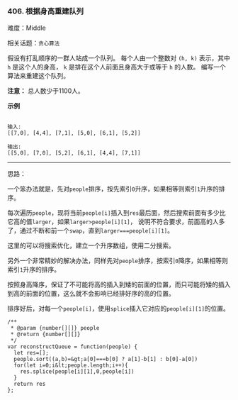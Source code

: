 ### 406. 根据身高重建队列

难度：Middle

相关话题：`贪心算法`

假设有打乱顺序的一群人站成一个队列。 每个人由一个整数对 `(h, k)` 表示，其中 `h` 是这个人的身高， `k` 是排在这个人前面且身高大于或等于 `h` 的人数。 编写一个算法来重建这个队列。



 **注意：** 
总人数少于1100人。



 **示例** 





```

输入:
[[7,0], [4,4], [7,1], [5,0], [6,1], [5,2]]

输出:
[[5,0], [7,0], [5,2], [6,1], [4,4], [7,1]]

```


-----

思路：

一个笨办法就是，先对`people`排序，按先索引`0`升序，如果相等则索引`1`升序的排序。

每次遍历`people`，现将当前`people[i]`插入到`res`最后面，然后搜索前面有多少比它高的值`larger`，如果`larger>people[i][1]`，
说明不符合要求，前面高的人多了，通过不断和前一个`swap`，直到`larger===people[i][1]`。

这里的可以将搜索优化，建立一个升序数组，使用二分搜索。

另外一个非常精妙的解决办法，同样先对`people`排序，按索引`0`降序，如果相等则索引`1`升序的排序。

按照身高降序，保证了不可能将高的插入到矮的前面的位置，而只可能将矮的插入到高的前面的位置，这么就不会影响已经排好序的高的位置。

排序好后，对每一个`people[i]`，使用`splice`插入它对应的`people[i][1]`的位置。


```
/**
 * @param {number[][]} people
 * @return {number[][]}
 */
var reconstructQueue = function(people) {
  let res=[];
  people.sort((a,b)=&gt;a[0]===b[0] ? a[1]-b[1] : b[0]-a[0])
  for(let i=0;i&lt;people.length;i++){
    res.splice(people[i][1],0,people[i])
  }
  return res
};




```
